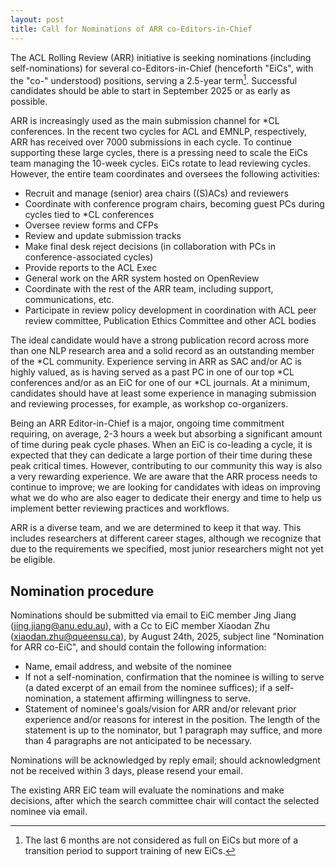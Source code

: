 ```yaml
---
layout: post
title: Call for Nominations of ARR co-Editors-in-Chief
---
```


The ACL Rolling Review (ARR) initiative is seeking nominations (including self-nominations) for several co-Editors-in-Chief (henceforth "EiCs", with the "co-" understood) positions, serving a 2.5-year term[^1]. Successful candidates should be able to start in September 2025 or as early as possible.

ARR is increasingly used as the main submission channel for *CL conferences. In the recent two cycles for ACL and EMNLP, respectively, ARR has received over 7000 submissions in each cycle. To continue supporting these large cycles, there is a pressing need to scale the EiCs team managing the 10-week cycles. EiCs rotate to lead reviewing cycles. However, the entire team coordinates and oversees the following activities:

* Recruit and manage (senior) area chairs ((S)ACs) and reviewers
* Coordinate with conference program chairs, becoming guest PCs during cycles tied to *CL conferences
* Oversee review forms and CFPs
* Review and update submission tracks
* Make final desk reject decisions (in collaboration with PCs in conference-associated cycles)
* Provide reports to the ACL Exec
* General work on the ARR system hosted on OpenReview
* Coordinate with the rest of the ARR team, including support, communications, etc.
* Participate in review policy development in coordination with ACL peer review committee, Publication Ethics Committee and other ACL bodies

The ideal candidate would have a strong publication record across more than one NLP research area and a solid record as an outstanding member of the *CL community. Experience serving in ARR as SAC and/or AC is highly valued, as is having served as a past PC in one of our top *CL conferences and/or as an EiC for one of our *CL journals. At a minimum, candidates should have at least some experience in managing submission and reviewing processes, for example, as workshop co-organizers.

Being an ARR Editor-in-Chief is a major, ongoing time commitment requiring, on average, 2-3 hours a week but absorbing a significant amount of time during peak cycle phases. When an EiC is co-leading a cycle, it is expected that they can dedicate a large portion of their time during these peak critical times. However, contributing to our community this way is also a very rewarding experience. We are aware that the ARR process needs to continue to improve; we are looking for candidates with ideas on improving what we do who are also eager to dedicate their energy and time to help us implement better reviewing practices and workflows. 

ARR is a diverse team, and we are determined to keep it that way. This includes researchers at different career stages, although we recognize that due to the requirements we specified, most junior researchers might not yet be eligible.

## Nomination procedure

Nominations should be submitted via email to EiC member Jing Jiang (jing.jiang@anu.edu.au), with a Cc to EiC member Xiaodan Zhu (xiaodan.zhu@queensu.ca), by August 24th, 2025, subject line "Nomination for ARR co-EiC", and should contain the following information:

* Name, email address, and website of the nominee
* If not a self-nomination, confirmation that the nominee is willing to serve (a dated excerpt of an email from the nominee suffices); if a self-nomination, a statement affirming willingness to serve.
* Statement of nominee's goals/vision for ARR and/or relevant prior experience and/or reasons for interest in the position. The length of the statement is up to the nominator, but 1 paragraph may suffice, and more than 4 paragraphs are not anticipated to be necessary.

Nominations will be acknowledged by reply email; should acknowledgment not be received within 3 days, please resend your email.

The existing ARR EiC team will evaluate the nominations and make decisions, after which the search committee chair will contact the selected nominee via email. 

[^1]: The last 6 months are not considered as full on EiCs but more of a transition period to support training of new EiCs.

